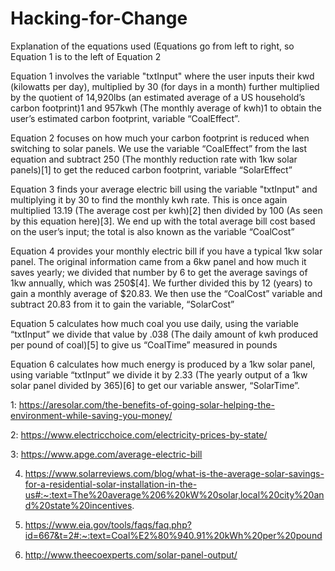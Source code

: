# Hacking-for-Change

Explanation of the equations used (Equations go from left to right, so Equation 1 is to the left of Equation 2

Equation 1 involves the variable "txtInput" where the user inputs their kwd (kilowatts per day), multiplied by 30 (for days in a month) further multiplied by the quotient of 14,920lbs (an estimated average of a US household’s carbon footprint)1  and 957kwh (The monthly average of kwh)1  to obtain the user’s estimated carbon footprint, variable “CoalEffect”.

Equation 2 focuses on how much your carbon footprint is reduced when switching to solar panels. We use the variable “CoalEffect” from the last equation and subtract 250 (The monthly reduction rate with 1kw solar panels)[1] to get the reduced carbon footprint, variable “SolarEffect”

Equation 3 finds your average electric bill using the variable "txtInput" and multiplying it by 30 to find the monthly kwh rate. This is once again multiplied 13.19 (The average cost per kwh)[2] then divided by 100 (As seen by this equation here)[3]. We end up with the total average bill cost based on the user’s input; the total is also known as the variable “CoalCost”

Equation 4 provides your monthly electric bill if you have a typical 1kw solar panel. The original information came from a 6kw panel and how much it saves yearly; we divided that number by 6 to get the average savings of 1kw annually, which was 250$[4]. We further divided this by 12 (years) to gain a monthly average of $20.83. We then use the “CoalCost” variable and subtract 20.83 from it to gain the variable, “SolarCost”

Equation 5 calculates how much coal you use daily, using the variable “txtInput” we divide that value by .038 (The daily amount of kwh produced per pound of coal)[5] to give us “CoalTime” measured in pounds

Equation 6 calculates how much energy is produced by a 1kw solar panel, using variable “txtInput” we divide it by 2.33 (The yearly output of a 1kw solar panel divided by 365)[6] to get our variable answer, “SolarTime”.

1: https://aresolar.com/the-benefits-of-going-solar-helping-the-environment-while-saving-you-money/

2: https://www.electricchoice.com/electricity-prices-by-state/

3: https://www.apge.com/average-electric-bill

4. https://www.solarreviews.com/blog/what-is-the-average-solar-savings-for-a-residential-solar-installation-in-the-us#:~:text=The%20average%206%20kW%20solar,local%20city%20and%20state%20incentives.

5. https://www.eia.gov/tools/faqs/faq.php?id=667&t=2#:~:text=Coal%E2%80%940.91%20kWh%20per%20pound

6. http://www.theecoexperts.com/solar-panel-output/



